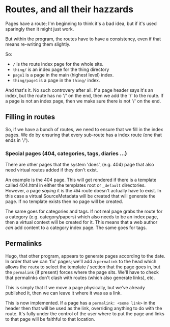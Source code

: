 # Routes, and all their hazzards

Pages have a route; I'm beginning to think it's a bad idea, but if it's used
sparingly then it might just work.

But within the program, the routes have to have a consistency, even if that
means re-writing them slightly.

So:

 - `/` is the route index page for the whole site.
 - `thing/` is an index page for the thing directory
 - `page1` is a page in the main (highest level) index.
 - `thing/page1` is a page in the `thing/` index.

And that's it.  No such controvery after all.  If a page header says it's an
index, but the route has no '/' on the end, then we add the '/' to the route.
If a page is not an index page, then we make sure there is not '/' on the end.

## Filling in routes

So, if we have a bunch of routes, we need to ensure that we fill in the index
pages.  We do by ensuring that every sub-route has a index route (one that ends
in '/').

### Special pages (404, categories, tags, diaries ...)

There are other pages that the system 'does', (e.g. 404) page that also need
virtual routes added if they don't exist.

An example is the 404 page.  This will get rendered if there is a template
called 404.html in either the templates root or `_default` directories.
However, a page *saying* it is the `404` route doesn't actually have to exist.
In this case a virtual SourceMetadata will be created that will generate the
page.  If no template exists then no page will be created.

The same goes for categories and tags.  If not real page grabs the route for
a category (e.g. category/papers) which also needs to be an index page, then
a virtual context will be created for it.  This means that a web author *can*
add content to a category index page.  The same goes for tags.

## Permalinks

Hugo, that other program, appears to generate pages according to the date.  In
order that we can 'fix' pages; we'll add a `permalink` to the head which allows
the `route` to select the template / section that the page goes in, but the
`permalink` (if present) forces where the page sits.  We'll have to check that
permalinks don't clash with routes (which also generate links), etc.

This is simply that if we move a page physically, but we've already published
it, then we can leave it where it was as a link.

This is now implemented.  If a page has a `permalink: <some link>` in the
header then that will be used as the link, overriding anything to do with the
route.  It's fully under the control of the user where to put the page and
links to that page will be faithful to that location.

